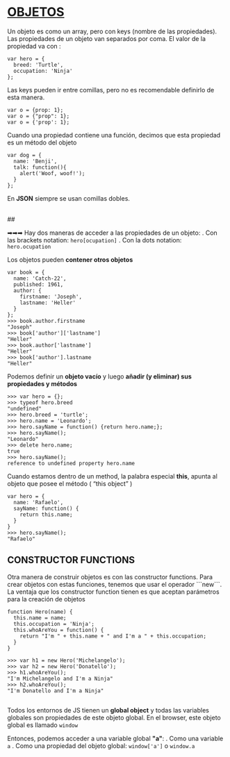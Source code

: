 <h1><a href="https://www.w3schools.com/js/js_objects.asp">OBJETOS</a></h1>

Un objeto es como un array, pero con keys (nombre de las propiedades).
Las propiedades de un objeto van separados por coma. El valor de la propiedad va con :

```
var hero = {
  breed: 'Turtle',
  occupation: 'Ninja'
};
```


Las keys pueden ir entre comillas, pero no es recomendable definirlo de esta manera.

```
var o = {prop: 1};
var o = {"prop": 1};
var o = {'prop': 1};
```

Cuando una propiedad contiene una función, decimos que esta propiedad es un método del objeto

```
var dog = {
  name: 'Benji',
  talk: function(){
    alert('Woof, woof!');
  } 
};
```


En **JSON** siempre se usan comillas dobles.

<br>
##

➡➡➡ Hay dos maneras de acceder a las propiedades  de un objeto:
    . Con las brackets notation: ```hero[ocupation]```
    . Con la dots notation: ```hero.ocupation```

Los objetos pueden <strong>contener otros objetos </strong>

```
var book = {
  name: 'Catch-22',
  published: 1961,
  author: {
    firstname: 'Joseph',
    lastname: 'Heller'
  }
};
>>> book.author.firstname
"Joseph"
>>> book['author']['lastname']
"Heller"
>>> book.author['lastname']
"Heller"
>>> book['author'].lastname
"Heller"
```

Podemos definir un **objeto vacío** y luego **añadir (y eliminar) sus propiedades y métodos**

```
>>> var hero = {};
>>> typeof hero.breed
"undefined"
>>> hero.breed = 'turtle';
>>> hero.name = 'Leonardo';
>>> hero.sayName = function() {return hero.name;};
>>> hero.sayName();
"Leonardo"
>>> delete hero.name;
true
>>> hero.sayName();
reference to undefined property hero.name
```

Cuando estamos dentro de un method, la palabra especial **this**, apunta al objeto que posee el método ( “this object” )

```
var hero = {
  name: 'Rafaelo',
  sayName: function() {
    return this.name;
  }
}
>>> hero.sayName();
"Rafaelo"
```


<h2>CONSTRUCTOR FUNCTIONS</h2>
Otra manera de construir objetos es con las constructor functions. Para crear objetos con estas funciones, tenemos que usar el operador ```new```. La ventaja que los constructor function tienen es que aceptan parámetros para la creación de objetos


```
function Hero(name) {
  this.name = name;
  this.occupation = 'Ninja';
  this.whoAreYou = function() {
    return "I'm " + this.name + " and I'm a " + this.occupation;
  }
}

>>> var h1 = new Hero('Michelangelo');
>>> var h2 = new Hero('Donatello');
>>> h1.whoAreYou();
"I'm Michelangelo and I'm a Ninja"
>>> h2.whoAreYou();
"I'm Donatello and I'm a Ninja"
```

##

Todos los entornos de JS tienen un **global object** y todas las variables globales son propiedades de este objeto global. En el browser, este objeto global es llamado ```window```
 
Entonces, podemos acceder a una variable global **"a"**:
    . Como una variable ```a```
    . Como una propiedad del objeto global: ```window['a']``` o ```window.a```

    
